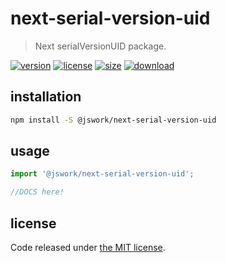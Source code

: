 # next-serial-version-uid
> Next serialVersionUID package.

[![version][version-image]][version-url]
[![license][license-image]][license-url]
[![size][size-image]][size-url]
[![download][download-image]][download-url]

## installation
```bash
npm install -S @jswork/next-serial-version-uid
```

## usage
```js
import '@jswork/next-serial-version-uid';

//DOCS here!
```

## license
Code released under [the MIT license](https://github.com/afeiship/next-serial-version-uid/blob/master/LICENSE.txt).

[version-image]: https://img.shields.io/npm/v/@jswork/next-serial-version-uid
[version-url]: https://npmjs.org/package/@jswork/next-serial-version-uid

[license-image]: https://img.shields.io/npm/l/@jswork/next-serial-version-uid
[license-url]: https://github.com/afeiship/next-serial-version-uid/blob/master/LICENSE.txt

[size-image]: https://img.shields.io/bundlephobia/minzip/@jswork/next-serial-version-uid
[size-url]: https://github.com/afeiship/next-serial-version-uid/blob/master/dist/next-serial-version-uid.min.js

[download-image]: https://img.shields.io/npm/dm/@jswork/next-serial-version-uid
[download-url]: https://www.npmjs.com/package/@jswork/next-serial-version-uid
